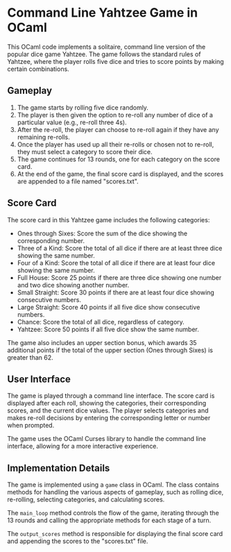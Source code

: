 # Command Line Yahtzee Game in OCaml

This OCaml code implements a solitaire, command line version of the popular dice game Yahtzee. The game follows the standard rules of Yahtzee, where the player rolls five dice and tries to score points by making certain combinations.

## Gameplay

1. The game starts by rolling five dice randomly.
2. The player is then given the option to re-roll any number of dice of a particular value (e.g., re-roll three 4s).
3. After the re-roll, the player can choose to re-roll again if they have any remaining re-rolls.
4. Once the player has used up all their re-rolls or chosen not to re-roll, they must select a category to score their dice.
5. The game continues for 13 rounds, one for each category on the score card.
6. At the end of the game, the final score card is displayed, and the scores are appended to a file named "scores.txt".

## Score Card

The score card in this Yahtzee game includes the following categories:

- Ones through Sixes: Score the sum of the dice showing the corresponding number.
- Three of a Kind: Score the total of all dice if there are at least three dice showing the same number.
- Four of a Kind: Score the total of all dice if there are at least four dice showing the same number.
- Full House: Score 25 points if there are three dice showing one number and two dice showing another number.
- Small Straight: Score 30 points if there are at least four dice showing consecutive numbers.
- Large Straight: Score 40 points if all five dice show consecutive numbers.
- Chance: Score the total of all dice, regardless of category.
- Yahtzee: Score 50 points if all five dice show the same number.

The game also includes an upper section bonus, which awards 35 additional points if the total of the upper section (Ones through Sixes) is greater than 62.

## User Interface

The game is played through a command line interface. The score card is displayed after each roll, showing the categories, their corresponding scores, and the current dice values. The player selects categories and makes re-roll decisions by entering the corresponding letter or number when prompted.

The game uses the OCaml Curses library to handle the command line interface, allowing for a more interactive experience.

## Implementation Details

The game is implemented using a `game` class in OCaml. The class contains methods for handling the various aspects of gameplay, such as rolling dice, re-rolling, selecting categories, and calculating scores.

The `main_loop` method controls the flow of the game, iterating through the 13 rounds and calling the appropriate methods for each stage of a turn.

The `output_scores` method is responsible for displaying the final score card and appending the scores to the "scores.txt" file.